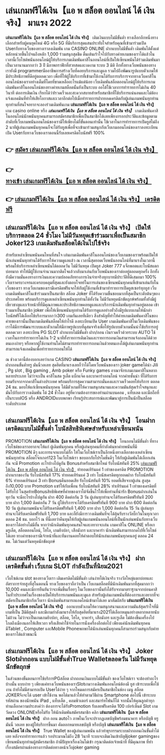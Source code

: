 # เล่นเกมฟรีได้เงิน【แอ พ สล็อต ออนไลน์ ได้ เงิน จริง】  มาแรง 2022

**เล่นเกมฟรีได้เงิน【แอ พ สล็อต ออนไลน์ ได้ เงิน จริง】** เติมเงินแบบไม่มีขั้นต่ำ  ทางเลือกอีกหนึ่งทางเลือกสำหรับผู้คนยุคใหม่ 4G หรือ 5G ที่มีบริการสุดแสนประทับใจสำหรับคุณที่เข้ามาร่วมเปิด Userกับทางเว็บของทางเราลงเดิมพัน เกม CASINO ONLINE ฝากแบบไม่มีขั้นต่ำ เดิมพันได้ตั้งแต่ หลักหน่วยขึ้นไปจนถึงหลัก 1,000 ร่วมสนุกสุดขีด ตื่นเต้นเร้าใจไปกับทางค่ายเกมของเราได้แล้วในเวลานี้เว็บไซต์พนันออนไลน์ผู้ให้บริการเกมเดิมพันคาสิโนออนไลน์ที่เปิดให้เซียนพนันได้ร่วมเดิมพันมาเป็นเวลานานมากกว่า 3 ปี มีภาพกราฟิกที่สวยสดและงดงาม ระบบ 3 มิติ
อีกทั้งทางเว็บพนันของทางเรายังมี programmerมืออาชีพการสร้างเว็บที่คอยบริการและดูแล  รวมไปถึงพัฒนารูปแบบตัวเกมให้มีประสิทธิภาพที่ดีอยู่ตลอดเวลา เพื่อที่ให้ผู้ใช้บริการที่เข้ามาใช้งานได้รับการบริการจากทางเว็บคาสิโนออนไลน์ของเราอย่างเต็มที่โดยที่ขาดเหลืออะไรแม้แต่น้อย เว็บเดิมพันสล็อตออนไลน์ผู้ให้บริการเกมเดิมพันคาสิโนออนไลน์ของทางค่ายเกมสล็อตนั้นยังเป็นระบบ ออโต้ใช้เวลาการทำรายการไม่เกิน 40 วินาที ต่อการเติมเงิน เรียกได้ว่าIรวดเร็วและสะดวกสบายสำหรับสมาชิกที่ใช้บริการแน่นอนและไม่ต้องแจ้งแอดมินที่ทำให้เสียโอกาสและเวลาอีกต่อไปเมื่อทำรายการฝากยอดเครดิตกับผู้เล่นเกมพนันทุกท่าน
ทุกท่านที่สนใจอยากจะลองร่วมเดิมพันเกม **เล่นเกมฟรีได้เงิน【แอ พ สล็อต ออนไลน์ ได้ เงิน จริง】** เกม casino online หรือ ***เล่นเกมฟรีได้เงิน【แอ พ สล็อต ออนไลน์ ได้ เงิน จริง】*** เกมเดิมพันคาสิโนออนไลน์นักพนันทุกคนสามารถสมัครสมาชิกเพื่อเป็นสมาชิกได้เลยเพียงกรอกประวัติและข้อมูลตามลำดับที่เว็บเกมพนันออนไลน์ของเรามีให้เพียงไม่กี่ขั้นตอนเท่านั้น ใช้เวลาในการทำรายการเปิดยูสไม่ถึง 2 นาทีผู้เล่นเกมพนันทุกคนก็จะได้รับยูสเพื่อที่จะเข้ามาร่วมสนุกกับเว็บเกมออนไลน์ของเราลงทะเบียนเปิด Userกับทางเว็บของเราตอนนี้รับเลยเครดิตโบนัสฟรี 100%

## 👉 [สมัคร เล่นเกมฟรีได้เงิน【แอ พ สล็อต ออนไลน์ ได้ เงิน จริง】](https://archa888.com/)
## 👉 [ทางเข้า เล่นเกมฟรีได้เงิน【แอ พ สล็อต ออนไลน์ ได้ เงิน จริง】](https://archa888.com/)
## 👉 [เล่นเกมฟรีได้เงิน【แอ พ สล็อต ออนไลน์ ได้ เงิน จริง】 เครดิตฟรี](https://archa888.com/)

## เล่นเกมฟรีได้เงิน【แอ พ สล็อต ออนไลน์ ได้ เงิน จริง】 เปิดให้บริการตลอด  24 ชั่วโมง ไม่มีวันหยุดเข้าร่วมมาเพื่อเป็นสมาชิก Joker123 เกมเดิมพันสล็อตได้เงินไปใช้จริง

สำหรับเหล่าเซียนพนันคนไหนที่สนใจ เล่นเกมเดิมพันคาสิโนออนไลน์ของเว็บเกมของเราพร้อมเปิดให้นักเล่นพนันทุกท่านได้รับการให้ความดูแลแล้ว ณ เวลานี้สุดยอดเว็บพนันออนไลน์ที่มาแรงในเวลานี้ พร้อมให้บริการเหล่าเซียนพนันได้ตลอดวัน ไม่มีวันหยุด เปิดยูส Joker 777 แจ็กพอตและโบนัสแตกบ่อยมาก ทำให้มีผู้ใช้งานจำนวนมากติดใจแล้วกลับมาเล่นกับเว็บพนันของเราต่ออยู่ตลอดทุกครั้ง อีกทั้งยังมีความมั่นคงทางการเงินและความปลอดภัยทางการเงินจ่ายจริงทุกบาทมีประวัติที่ดีเสมอมา 100% เว็บเราครบวงจรและครอบคลุมที่สุดและยังตอบโจทย์ในการเล่นของเซียนพนันทุกคนที่เข้ามาเล่นกับในเว็บของเรา
ทางเว็บเกมของเรามีเครดิตฟรีแจกให้กับผู้ใช้งานที่เข้ามาทำรายการเปิดยูสเซอร์ทุกยูส เว็บเกมเดิมพันคาสิโนเข้าร่วมมาเป็นสมาชิก สล็อต Joker ที่ได้รับความชื่นชอบมากที่สุดเป็นระดับต้นๆของประเทศไทย พร้อมบริการดูแลเหล่าเซียนพนันทุกท่านได้ทั้งวัน ไม่มีวันหยุดนักขัตฤกษ์พร้อมทั้งยังมีผู้เชี่ยวชาญและเจ้าหน้าที่ที่มีคุณภาพและประสิทธิภาพคอยดูแลและบริการนักเดิมพันทุกท่านอยู่ตลอด เข้าร่วมมาเป็นสมาชิก joker เพื่อให้เซียนพนันทุกท่านได้รับการดูแลอย่างทั่วถึงมีรูปแบบเกมให้นักล่าโบนัสฟรีได้เลือกใช้บริการมากกว่า300 เกมกันเลยทีเดียว
สิ่งสำคัญที่ทำให้ค่ายเกมเดิมพันคาสิโนของค่ายของเรานั้นเป็นเกมเดิมพันสล็อตให้กำไรดี ลงทะเบียนเปิด User  เกมเดิมพันคาสิโนเว็บเดิมพันของเราได้มีการพัฒนาระบบและตัวเกมให้มีภาพรูปแบบที่ดูสมจจริงเพื่อให้รูปแบบตัวเกมนั้นน่าใช้บริการอยู่ตลอดเวลา ลงทะเบียน  PG SLOT ฝากแบบไม่มีขั้นต่ำ ฝาก/ถอน เงินรวดเร็วด้วยระบบ AUTO ใช้เวลาในการทำรายการไม่เกิน 1-2 นาทีทั้งรายการเติมเงินและรายการถอนเงินสามารถแจ้งถอนได้ด้วยตนเองง่ายๆ หรือหากผู้ใช้งานท่านใดไม่สามารถทำรายการถอนเงินด้วยตนเองได้ผู้เล่นเกมพนันทุกท่านสามารถแจ้งแอดมินเพื่อทำรายการถอนให้ได้

ณ ช่วงเวลานี้ต้องบอกเลยว่าเกม CASINO **เล่นเกมฟรีได้เงิน【แอ พ สล็อต ออนไลน์ ได้ เงิน จริง】** ฝากถอนขั้นต่ำทรู มันนี่วอเลท สุดฮิตที่มาแรงเลยก็ว่าได้โดยเว็บพนันของเรา joker gameได้นำ  Jili , Pg slot , Big gaming , Amb poker หรือ Funky games อาณาจักรเกมเกมคาสิโนหลากหลายประเภท ไม่ว่าจะเป็น คาสิโนสด รูเล็ต แบ็กแจ๊ค และบาคาร่าออนไลน์ จากค่ายชั้นนำ ที่ได้รับการยอมรับจากจากคาสิโนต่างประเทศ พร้อมบริการสุดความสามารถมั่นคงและรวดเร็วคอยให้บริการ ตลอด 24 ชม. มอบให้แก่เซียนพนันทุกคน ได้มีตัวเกมที่ให้ความสนุกสนานและความมันส์สุดเร้าใจสนุกและมันไปกับการวางเดิมพัน ได้ 24 ชั่วโมง อยู่ที่ความต้องการของท่านผ่านบนคอม , แท็บเลต และมือถือที่เป็นระบบIOS หรือ ANDROIDแบบพกพา เรียนรู้ประสบการณ์และพัฒนาสู่การเป็นนักปั่นสล็อตระดับประเทศ

## เล่นเกมฟรีได้เงิน【แอ พ สล็อต ออนไลน์ ได้ เงิน จริง】 โอนฝากเครดิตแบบไม่มีขั้นต่ำ โบนัสสิทธิพิเศษสำหรับเหล่าเซียนพนัน

 PROMOTION  **เล่นเกมฟรีได้เงิน【แอ พ สล็อต ออนไลน์ ได้ เงิน จริง】** โอนถอนไม่มีขั้นต่ำ ที่ทางเว็บไซต์ของเราอยากจะให้แก่  ผู้เดิมพันทุกคน หรือผู้เล่นทุกคนที่กำลังค้นหาค่ายพนันที่มี  PROMOTION ดีๆ และการแจกแบบไม่กั๊ก ให้ในเว็บไซต์เราเป็นอีกหนึ่งทางเลือกของเหล่าเซียนพนันทุกท่าน สล็อตโจ๊กเกอร์123 ในเว็บไซต์เรา ขอบอกกับโปรโมชั่นดีๆ ให้กับผู้เดิมพันได้เลือกเล่นกัน จะมี Promotion อะไรบ้างไปดูกัน
Bonusสำหรับสมาชิกใหม่ รับโบนัสทันที 25% [เล่นเกมฟรีได้เงิน【แอ พ สล็อต ออนไลน์ ได้ เงิน จริง】](https://archa888.com/) ทำยอดเทิร์นแค่ 1 เท่าของเครดิต
 PROMOTION ฝากแรกของวัน รับโบนัสทันที 17% ทำยอดเทิร์นแค่ 3 เท่า
โบนัสเครดิตทุกยอดฝาก รับโบนัสทันที 6% ทำยอดเทิร์นแค่ 3 เท่า
Bonusคืนยอดเสีย รับโบนัสทันที 10% ยอดที่เสียจากผู้เล่น สูงสุดถึง10,000 บาท
 Promotion แชร์ให้กับเพื่อน รับโบนัสทันที 28% ทำเทิร์นแค่ 1 เท่าของเครดิตที่ได้รับไป
ในสุดท้ายBonusสิทธิพิเศษที่ค่ายของเราได้จัดขึ้นไว้ให้เพื่อท่านที่น่ารัก Bonusฝากเล่นในทุกวัน จะมีอะไรบ้างไปดูกัน
ฝาก 400 ติดต่อกัน 3 วัน ผู้เล่นทุกท่านจะได้รับเครดิตฟรีทันที 200 บาท
ฝาก 1,000 ติดต่อกัน 7 วัน ผู้ใช้บริการจะได้รับเครดิตฟรีทันที 900 บาท
ฝาก 600 ติดต่อกัน 10 วัน ผู้เล่นเกมพนันจะได้รับเครดิตฟรีทันที 1,400 บาท
ฝาก 1,000 ติดต่อกัน 15 วัน ผู้เล่นทุกท่านจะได้รับเครดิตฟรีทันที 1,700 บาท
และก็ยังมีการวางเดิมพันที่จะได้ลุ้นรับรางวัลบิ๊กวินในทุกเวลา ตลอด 24 ชม. บอกไว้ ณ ที่นี้เลยว่าคืนทุนให้กับผู้เล่นเกมพนันออนไลน์ที่เป็นนักเล่นพนันกับทางเว็บของเราได้อย่างไม่มีอั้น หากว่านักเดิมพันทุกคนสนใจและอยากจะเล่น เกมคาสิโน ONLINE หรือเกมรูเล็ต, สล็อตออนไลน์, ไฮโล, เกมยิงปลา, เสือมังกร และบาคาร่า นักเดิมพันสามารถกดไปที่เว็บไซต์ได้เลย ทางค่ายของเรามีเจ้าหน้าที่และทีมงานคอยให้คำตอบให้นักเล่นเกมพนันทุกคนอยู่ ตลอด 24 ชม. ไม่เว้นแต่วันหยุดนักขัตฤกษ์

## เล่นเกมฟรีได้เงิน【แอ พ สล็อต ออนไลน์ ได้ เงิน จริง】 ฝากเครดิตขั้นต่ำ  เว็บเกม SLOT กำลังเป็นที่นิยม2021

เว็บไซต์เกม slot ของทางเว็บเรา เติมเครดิตไม่มีขั้นต่ำ เล่นง่ายได้เงินจริง รางวัลใหญ่แตกบ่อยและอัตราการจ่ายสูงที่สุในตอนนี้ ทางเว็บของเราถือว่าเป็น เว็บเกมสล็อตที่มีนักเดิมพันมากที่สุดมากกว่า 10,000 คนและมีการยืนยันว่าจะเพิ่มขึ้นเรื่อยๆ ในเว็บของเรานั้นยังได้รับจากมาตราฐานจากบ่อนคาสิโนทั่วประเทศในเรื่องของเปิดให้บริการเกมพนันและดูแล สำหรับผู้เล่นเกมพนันที่ต้องการและอยากที่จะสมัครเป็นสมาชิกกับเว็บเรา นักเดิมพันสามารถแอดไลน์เข้ามาได้เลย
	มาสัมผัสกับ **เล่นเกมฟรีได้เงิน【แอ พ สล็อต ออนไลน์ ได้ เงิน จริง】** ออกแบบตัวเกมให้ความสนุกสนานและความมันส์สุดเร้าใจที่มีเกมที่เป็น 3มิติสุดล้ำ และมีเกมกำลังมาแรงให้กับสุดฮิตที่มาแรง2021ได้เลือกหมุนอย่างหลากหลายนับไม่ถ้วน  ไม่ว่าจะเป็นเกมเกมยิงปลา, สล็อต, ไฮโล, บาคาร่า, เสือมังกร และรูเล็ต ไม่ต้องขึ้นเครื่องไปไกลถึงเมืองนอกให้เสียเวลา หรือเสียค่าใช้จ่ายในการนั่งเครื่องอีกต่อไป เพียงแค่นักเดิมพันทุกคนมีTablet , Computer และMobile Phoneพกพาได้นักเล่นพนันทุกคนก็สามารถร่วมสนุกกับค่ายของเราได้แล้วขณะนี้

## เล่นเกมฟรีได้เงิน【แอ พ สล็อต ออนไลน์ ได้ เงิน จริง】 Joker Slotฝากถอน แบบไม่มีขั้นต่ำTrue Walletตลอดวัน ไม่มีวันหยุดนักขัตฤกษ์

ในส่วนของขั้นตอนการใช้บริการPGสล็อต ฝากถอนเงินแบบไม่มีขั้นต่ำ ของเว็บไซต์เรา จะต้องทำอะไรบ้างนั้น แบบง่าย ๆ เพียงแค่ทางเว็บพนันของเราSlotเกมวางเดิมพันออนไลน์ต้องมี ยูส เข้าระบบเพื่อใช้งาน ถ้ายังไม่มีสามารถเปิด Userได้ง่าย ๆ จากโหมดการสมัครเป็นสมาชิกในช่อง เมนู สล็อต JOKERจึงจะได้ user เข้าใช้งาน พอได้มาแล้วให้ทำตามวิธีผ่าน Smartphone ต่อไปนี้
เข้าระบบ รหัสผ่าน  ของนักพนัน iPad , แท็บเล็ต , คอมพิวเตอร์ และสมาร์ทโฟนก็ได้
จากนั้นให้คุณลูกค้าทุกท่านเลือกความประสงค์ว่า ต้องการจะได้รับPromotion รับเลยฟรีเครดิต 100 เปอร์เซ็นต์  Slot เกมวัดดวง ONLONEหรือไม่รับ
ให้นักเดิมพันสมัครสมาชิก คลิก **เล่นเกมฟรีได้เงิน【แอ พ สล็อต ออนไลน์ ได้ เงิน จริง】** ฝาก ถอน autoไว ภาพในเว็บจะปรากฏเลขบัญชีพร้อมธนาคาร หรือบัญชี ทรู มันนี่ วอเลท ของผู้ให้บริการขึ้นมา
คัดลอกหมายเลขบัญชี หรือบัญชี **เล่นเกมฟรีได้เงิน【แอ พ สล็อต ออนไลน์ ได้ เงิน จริง】** True Wallet ของผู้เล่นเกมพนัน แล้วทำธุรกรรมระบบฝากถอนเงินขั้นต่ำได้เลย
หลังจากทำรายการแล้ว รอประมาณไม่ถึง 28 วินาที ระบบจะเติมเงินเข้าบัญชีjoker gamingของเซียนพนันทุกท่านผู้สมัครสมาชิก
ถ้ามีปัญหาเรื่องเงินไม่เข้า กรุณาติดต่อเจ้าหน้าที่ ที่มีคุณภาพ ที่ทำเรื่องสมัครผ่านช่องทางการติดต่อทางหน้าเว็บjoker gaming


